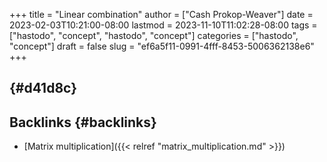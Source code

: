 +++
title = "Linear combination"
author = ["Cash Prokop-Weaver"]
date = 2023-02-03T10:21:00-08:00
lastmod = 2023-11-10T11:02:28-08:00
tags = ["hastodo", "concept", "hastodo", "concept"]
categories = ["hastodo", "concept"]
draft = false
slug = "ef6a5f11-0991-4fff-8453-5006362138e6"
+++

##  {#d41d8c}


## Backlinks {#backlinks}

-   [Matrix multiplication]({{< relref "matrix_multiplication.md" >}})
